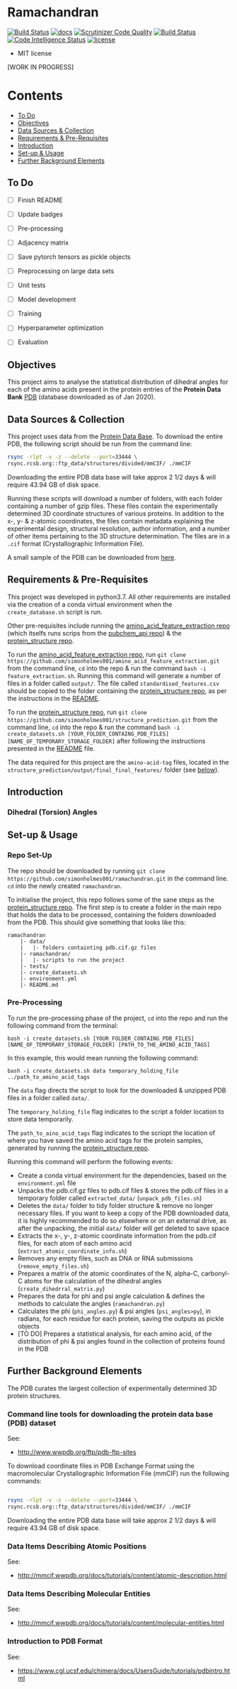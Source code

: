 # Ramachandran

[![Build Status](https://img.shields.io/travis/simonholmes001/amino_acid_feature_extraction.svg)](https://travis-ci.com/simonholmes001/amino_acid_feature_extraction)
[![docs](https://readthedocs.org/projects/amino-acid-feature-extraction/badge/?version=latest)](https://amino-acid-feature-extraction.readthedocs.io/en/latest/?badge=latest)
[![Scrutinizer Code Quality](https://scrutinizer-ci.com/g/simonholmes001/amino_acid_feature_extraction/badges/quality-score.png?b=master)](https://scrutinizer-ci.com/g/simonholmes001/amino_acid_feature_extraction/?branch=master)
[![Build Status](https://scrutinizer-ci.com/g/simonholmes001/amino_acid_feature_extraction/badges/build.png?b=master)](https://scrutinizer-ci.com/g/simonholmes001/amino_acid_feature_extraction/build-status/master)
[![Code Intelligence Status](https://scrutinizer-ci.com/g/simonholmes001/amino_acid_feature_extraction/badges/code-intelligence.svg?b=master)](https://scrutinizer-ci.com/code-intelligence)
[![license](https://img.shields.io/pypi/l/sphinx_rtd_theme.svg)](https://pypi.python.org/pypi/sphinx_rtd_theme/)

* MIT license

[WORK IN PROGRESS]

# Contents

- [To Do](#todo)
- [Objectives](#objectives)
- [Data Sources & Collection](#data)
- [Requirements & Pre-Requisites](#requirements)
- [Introduction](#introduction)
- [Set-up & Usage](#set_up)
- [Further Background Elements](#background)

## <a name="todo"></a> To Do

-[ ] Finish README

-[ ] Update badges

-[ ] Pre-processing

-[ ] Adjacency matrix

-[ ] Save pytorch tensors as pickle objects

-[ ] Preprocessing on large data sets

-[ ] Unit tests

-[ ] Model development

-[ ] Training

-[ ] Hyperparameter optimization

-[ ] Evaluation

## <a name="objectives"></a> Objectives

This project aims to analyse the statistical distribution of dihedral angles for each of the amino acids present in the
protein entries of the **Protein Data Bank** [PDB](https://www.rcsb.org) (database downloaded as of Jan 2020).

## <a name="data"></a> Data Sources & Collection

This project uses data from the [Protein Data Base](https://www.rcsb.org/). To download the entire PDB, the following script
should be run from the command line:

```bash
rsync -rlpt -v -z --delete --port=33444 \
rsync.rcsb.org::ftp_data/structures/divided/mmCIF/ ./mmCIF
```
Downloading the entire PDB data base will take approx 2 1/2 days & will require 43.94 GB of disk space.

Running these scripts will download a number of folders, with each folder containing a number of gzip files.
These files contain the experimentally determined 3D coordinate structures of various proteins. In addition to the x-, y-
& z-atomic coordinates, the files contain metadata explaining the experimental design, structural resolution, author information,
and a number of other items pertaining to the 3D structure determination. The files are in a `.cif` format (Crystallographic Information File).

A small sample of the PDB can be downloaded from [here](http://bit.ly/2Qv1seW).

## <a name="requirements"></a> Requirements & Pre-Requisites

This project was developed in python3.7. All other requirements are installed via the creation
of a conda virtual environment when the `create_database.sh` script is run.

Other pre-requisites include running the <a name="features"></a> [amino_acid_feature_extraction repo](https://github.com/simonholmes001/amino_acid_feature_extraction) (which
itselfs runs scrips from the [pubchem_api repo](https://github.com/simonholmes001/pubchem_api)) & the [protein_structure repo](https://github.com/simonholmes001/structure_prediction).

To run the [amino_acid_feature_extraction repo](https://github.com/simonholmes001/amino_acid_feature_extraction), run `git clone https://github.com/simonholmes001/amino_acid_feature_extraction.git`
from the command line, `cd` into the repo & run the command `bash -i feature_extraction.sh`. Running
this command will generate a number of files in a folder called `output/`. The file called <a name="above"></a>`standardised_features.csv` should be copied to the
folder containing the [protein_structure repo](https://github.com/simonholmes001/structure_prediction), as per the instructions in the [README](https://github.com/simonholmes001/structure_prediction/blob/master/README.md).

To run the [protein_structure repo](https://github.com/simonholmes001/structure_prediction), run `git clone https://github.com/simonholmes001/structure_prediction.git`
from the command line, `cd` into the repo & run the command `bash -i create_datasets.sh [YOUR_FOLDER_CONTAING_PDB_FILES] [NAME_OF_TEMPORARY_STORAGE_FOLDER]` after following
the instructions presented in the [README](https://github.com/simonholmes001/structure_prediction/blob/master/README.md) file.

The data required for this project are the `amino-acid-tag` files, located in the `structure_prediction/output/final_final_features/` folder (see [below](#below_1)).

## <a name="Introduction"></a> Introduction

### Dihedral (Torsion) Angles



## <a name="set_up"></a> Set-up & Usage

### Repo Set-Up

The repo should be downloaded by running `git clone https://github.com/simonholmes001/ramachandran.git`
in the command line. `cd` into the newly created `ramachandran`.

To initialise the project, this repo follows some of the sane steps as the [protein_structure repo](https://github.com/simonholmes001/structure_prediction).
The first step is to create a folder in the main repo that holds the data to be processed, containing the folders downloaded from the PDB.
This should give something that looks like this:
```
ramachandran
    |- data/
    |   |- folders containting pdb.cif.gz files
    |- ramachandran/
    |   |- scripts to run the project
    |- tests/
    |- create_datasets.sh
    |- environment.yml
    |- README.md
```

### Pre-Processing

To run the pre-processing phase of the project, `cd` into the repo and run the
following command from the terminal:

`bash -i create_datasets.sh [YOUR_FOLDER_CONTAING_PDB_FILES] [NAME_OF_TEMPORARY_STORAGE_FOLDER] [PATH_TO_THE_AMINO_ACID_TAGS]`

In this example, this would mean running the following command:

`bash -i create_datasets.sh data temporary_holding_file ../path_to_amino_acid_tags`

The `data` flag directs the script to look for the downloaded & unzipped PDB files in a folder called `data/`.

The `temporary_holding_file` flag indicates to the script a folder location to store data temporarily.

The <a name="below_1"></a> `path_to_aino_acid_tags` flag indicates to the scriopt the location of where you have saved the amino acid tags for the protein samples, generated
by running the [protein_structure repo](https://github.com/simonholmes001/structure_prediction).

Running this command will perform the following events:

- Create a conda virtual environment for the dependencies, based on the `environment.yml` file
- Unpacks the pdb.cif.gz files to pdb.cif files & stores the pdb.cif files in a temporary folder called `extracted_data/` (`unpack_pdb_files.sh`)
- Deletes the `data/` folder to tidy folder structure & remove no longer necessary files. If you want to keep a copy of the PDB downloaded data, it is highly recommended to do so elsewhere or on an external drive, as after the unpacking, the initial `data/` folder will get deleted to save space
- Extracts the x-, y-, z-atomic coordinate information from the pdb.cif files, for each atom of each amino acid (`extract_atomic_coordinate_info.sh`)
- Removes any empty files, such as DNA or RNA submissions (`remove_empty_files.sh`)
- Prepares a matrix of the atomic coordinates of the N, alpha-C, carbonyl-C atoms for the calculation of the dihedral angles (`create_dihedrral_matrix.py`)
- Prepares the data for phi and psi angle calculation & defines the methods to calculate the angles (`ramachandran.py`)
- Calculates the phi (`phi_angles.py`) & psi angles (`psi_angles>py`), in radians, for each residue for each protein, saving the outputs as pickle objects
- [TO DO] Prepares a statistical analysis, for each amino acid, of the distribution of phi & psi angles found in the collection of proteins found in the PDB


## <a name="background"></a> Further Background Elements

The PDB curates the largest collection of experimentally determined 3D protein structures.

### Command line tools for downloading the protein data base (PDB) dataset

See:
- http://www.wwpdb.org/ftp/pdb-ftp-sites

To download coordinate files in PDB Exchange Format using the macromolecular Crystallographic Information File (mmCIF) run the following commands:


```bash

rsync -rlpt -v -z --delete --port=33444 \
rsync.rcsb.org::ftp_data/structures/divided/mmCIF/ ./mmCIF
```
Downloading the entire PDB data base will take approx 2 1/2 days & will require 43.94 GB of disk space.

### Data Items Describing Atomic Positions

See:
- http://mmcif.wwpdb.org/docs/tutorials/content/atomic-description.html

### Data Items Describing Molecular Entities

See:
- http://mmcif.wwpdb.org/docs/tutorials/content/molecular-entities.html

### Introduction to PDB Format

See:
- https://www.cgl.ucsf.edu/chimera/docs/UsersGuide/tutorials/pdbintro.html
